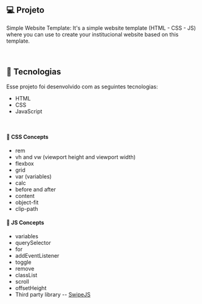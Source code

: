 ## 💻 Projeto

Simple Website Template: It's a simple website template (HTML - CSS - JS) where you can use to create your institucional website based on this template.

<br >

## 🚀 Tecnologias

Esse projeto foi desenvolvido com as seguintes tecnologias:

- HTML
- CSS
- JavaScript

<br >

#### 🚀 CSS Concepts

- rem
- vh and vw (viewport height and viewport width)
- flexbox
- grid
- var (variables)
- calc
- before and after
- content
- object-fit
- clip-path


#### 🚀 JS Concepts

- variables
- querySelector
- for
- addEventListener
- toggle
- remove
- classList
- scroll
- offsetHeight
- Third party library
-- [SwipeJS](https://github.com/nolimits4web/Swiper)